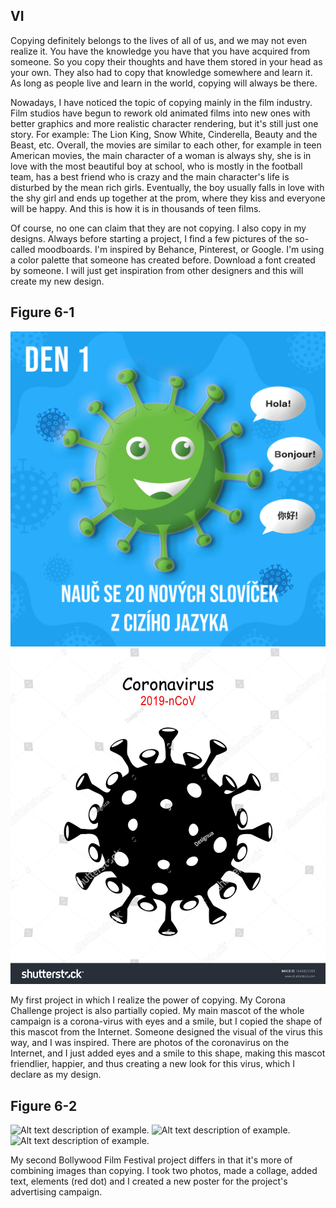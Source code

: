 ## VI
Copying definitely belongs to the lives of all of us, and we may not even realize it. 
You have the knowledge you have that you have acquired from someone. So you copy their thoughts and have them stored in your head as your own. They also had to copy that knowledge somewhere and learn it. As long as people live and learn in the world, copying will always be there.

Nowadays, I have noticed the topic of copying mainly in the film industry. 
Film studios have begun to rework old animated films into new ones with better graphics and more realistic character rendering, but it's still just one story. 
For example: The Lion King, Snow White, Cinderella, Beauty and the Beast, etc. 
Overall, the movies are similar to each other, for example in teen American movies, the main character of a woman is always shy, she is in love with the most beautiful boy 
at school, who is mostly in the football team, has a best friend who is crazy and the main character's life is disturbed by the mean rich girls. 
Eventually, the boy usually falls in love with the shy girl and ends up together at the prom, where they kiss and everyone will be happy.
And this is how it is in thousands of teen films.

Of course, no one can claim that they are not copying. I also copy in my designs. Always before starting a project, I find a few pictures of the so-called moodboards. 
I'm inspired by Behance, Pinterest, or Google. I'm using a color palette that someone has created before. 
Download a font created by someone. I will just get inspiration from other designers and this will create my new design.

## Figure 6-1
![Alt text description of example.](img/desatero1.png)
![Alt text description of example.](img/internet-inspiration.png)

My first project in which I realize the power of copying.
My Corona Challenge project is also partially copied. My main mascot of the whole campaign is a corona-virus with 
eyes and a smile, but I copied the shape of this mascot from the Internet. Someone designed the visual of the virus this way, and I was inspired.
There are photos of the coronavirus on the Internet, and I just added eyes and a smile to this shape, making this mascot friendlier, happier, and thus creating a new look for this virus, which I declare as my design.

## Figure 6-2
![Alt text description of example.](img/internet-inspiration2.png)
![Alt text description of example.](img/internet-inspiration3.png)
![Alt text description of example.](img/Bollywood-poster-1.png)

My second Bollywood Film Festival project differs in that it's more of combining images than copying. I took two photos, made a collage, added text, elements (red dot) and I created a new poster for the project's advertising campaign.
